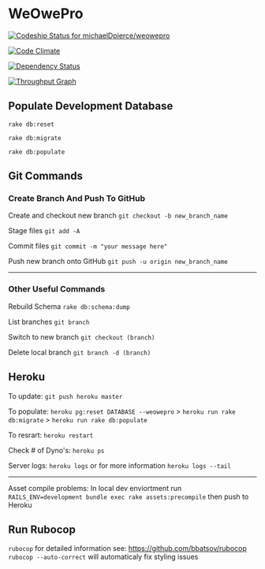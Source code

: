 # WeOwePro

[ ![Codeship Status for michaelDpierce/weowepro](https://codeship.io/projects/38cf9820-30ad-0132-a67f-12c40d681460/status)](https://codeship.io/projects/39886)

[![Code Climate](https://codeclimate.com/github/michaelDpierce/weowepro/badges/gpa.svg)](https://codeclimate.com/github/michaelDpierce/weowepro)

[![Dependency Status](https://gemnasium.com/michaelDpierce/weowepro.svg)](https://gemnasium.com/michaelDpierce/weowepro)

[![Throughput Graph](https://graphs.waffle.io/michaeldpierce/weowepro/throughput.svg)](https://waffle.io/michaeldpierce/weowepro/metrics)

## Populate Development Database
`rake db:reset`

`rake db:migrate`

`rake db:populate` 

## Git Commands

### Create Branch And Push To GitHub
Create and checkout new branch `git checkout -b new_branch_name`

Stage files `git add -A`

Commit files `git commit -m "your message here"`

Push new branch onto GitHub `git push -u origin new_branch_name`

***

### Other Useful Commands

Rebuild Schema `rake db:schema:dump`

List branches `git branch`

Switch to new branch `git checkout (branch)`

Delete local branch `git branch -d (branch)`

## Heroku
To update: `git push heroku master`

To populate: `heroku pg:reset DATABASE --weowepro` > `heroku run rake db:migrate` > `heroku run rake db:populate` 

To resrart: `heroku restart`

Check # of Dyno's: `heroku ps`

Server logs: `heroku logs` or for more information `heroku logs --tail`

***

Asset compile problems: In local dev enviortment run `RAILS_ENV=development bundle exec rake assets:precompile` then push to Heroku

## Run Rubocop

`rubocop` for detailed information see: https://github.com/bbatsov/rubocop
`rubocop --auto-correct` will automaticaly fix styling issues
